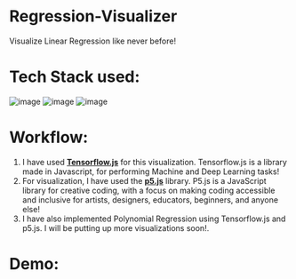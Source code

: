 # Regression-Visualizer
Visualize Linear Regression like never before!

# Tech Stack used:
![image](https://img.shields.io/badge/Python-3776AB?style=for-the-badge&logo=python&logoColor=white)
![image](https://img.shields.io/badge/JavaScript-323330?style=for-the-badge&logo=javascript&logoColor=F7DF1E)
![image](https://www.vectorlogo.zone/logos/tensorflow/tensorflow-icon.svg)

# Workflow:
1. I have used <a href="https://www.tensorflow.org/js">**Tensorflow.js**</a> for this visualization. Tensorflow.js is a library made in Javascript, for performing Machine and Deep Learning tasks!
2. For visualization, I have used the <a href="https://p5js.org/">**p5.js**</a> library. P5.js is a JavaScript library for creative coding, with a focus on making coding accessible and inclusive for artists, designers, educators, beginners, and anyone else!
3. I have also implemented Polynomial Regression using Tensorflow.js and p5.js. I will be putting up more visualizations soon!.

# Demo:
<!-- <div align="center">
  <img src="https://github.com/JackJJCodes/Regression-Visualizer/blob/main/vids/LinearRegression.mp4" width="100%">
</div> -->
